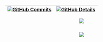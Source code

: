 

 | [![GitHub Commits](http://github-profile-summary-cards.vercel.app/api/cards/productive-time?username=PedroCIglesias&theme=dracula&utcOffset=-3)](https://github.com/vn7n24fzkq/github-profile-summary-cards) | [![GitHub Details](http://github-profile-summary-cards.vercel.app/api/cards/profile-details?username=PedroCIglesias&theme=dracula)](https://github.com/vn7n24fzkq/github-profile-summary-cards) |  
 | ----------- | ----------- |


  <div align="center" >
<a href="https://skillicons.dev"   >
  <img src="https://skillicons.dev/icons?i=git,vscode,javascript,typescript,css,html,react,next,tailwind,sass,nodejs,express,nest,vue,docker,figma,github,jest,materialui,linux,postman,styledcomponents,vercel,vite,bootstrap,mongodb,postgres,discord,linkedin,instagram" />
</a>
  <br />

  </div>


  ##
   <div align="center" >
     <img src="https://github-profile-trophy.vercel.app/?username=PedroCIglesias&row=1&column=6&theme=dracula&margin-w=15&margin-h=15"/>
  </div>
  
